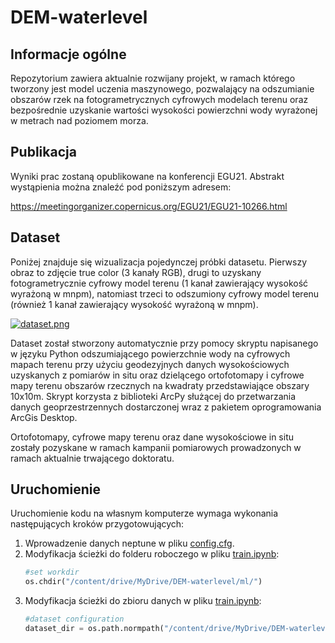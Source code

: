 # DEM-waterlevel

## Informacje ogólne
Repozytorium zawiera aktualnie rozwijany projekt, w ramach którego tworzony jest model uczenia maszynowego, pozwalający na odszumianie obszarów rzek na fotogrametrycznych cyfrowych modelach terenu oraz bezpośrednie uzyskanie wartości wysokości powierzchni wody wyrażonej w metrach nad poziomem morza.

## Publikacja
Wyniki prac zostaną opublikowane na konferencji EGU21. Abstrakt wystąpienia można znaleźć pod poniższym adresem:

https://meetingorganizer.copernicus.org/EGU21/EGU21-10266.html

## Dataset
Poniżej znajduje się wizualizacja pojedynczej próbki datasetu. Pierwszy obraz to zdjęcie true color (3 kanały RGB), drugi to uzyskany fotogrametrycznie cyfrowy model terenu (1 kanał zawierający wysokość wyrażoną w mnpm), natomiast trzeci to odszumiony cyfrowy model terenu (również 1 kanał zawierający wysokość wyrażoną w mnpm).

[![dataset.png](https://i.postimg.cc/bYQM3wDB/Microsoft-Teams-image.png)](https://postimg.cc/HjkBLHtw)

Dataset został stworzony automatycznie przy pomocy skryptu napisanego w języku Python odszumiającego powierzchnie wody na cyfrowych mapach terenu przy użyciu geodezyjnych danych wysokościowych uzyskanych z pomiarów in situ oraz dzielącego ortofotomapy i cyfrowe mapy terenu obszarów rzecznych na kwadraty przedstawiające obszary 10x10m. Skrypt korzysta z biblioteki ArcPy służącej do przetwarzania danych geoprzestrzennych dostarczonej wraz z pakietem oprogramowania ArcGis Desktop.

Ortofotomapy, cyfrowe mapy terenu oraz dane wysokościowe in situ zostały pozyskane w ramach kampanii pomiarowych prowadzonych w ramach aktualnie trwającego doktoratu.

## Uruchomienie
Uruchomienie kodu na własnym komputerze wymaga wykonania następujących kroków przygotowujących:

1. Wprowadzenie danych neptune w pliku [config.cfg](ml/config.cfg).
2. Modyfikacja ścieżki do folderu roboczego w pliku [train.ipynb](ml/train.ipynb):
    ```Python
    #set workdir
    os.chdir("/content/drive/MyDrive/DEM-waterlevel/ml/")
    ```
3. Modyfikacja ścieżki do zbioru danych w pliku [train.ipynb](ml/train.ipynb):
    ```Python
    #dataset configuration
    dataset_dir = os.path.normpath("/content/drive/MyDrive/DEM-waterlevel/dataset")
    ```
